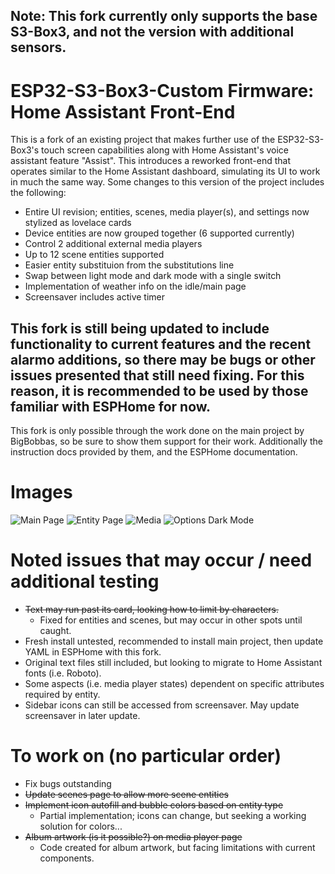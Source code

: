 ## Note: This fork currently only supports the base S3-Box3, and not the version with additional sensors.
# ESP32-S3-Box3-Custom Firmware: Home Assistant Front-End
This is a fork of an existing project that makes further use of the ESP32-S3-Box3's touch screen capabilities along with Home Assistant's voice assistant feature "Assist". This introduces a reworked front-end that operates similar to the Home Assistant dashboard, simulating its UI to work in much the same way. Some changes to this version of the project includes the following:
- Entire UI revision; entities, scenes, media player(s), and settings now stylized as lovelace cards
- Device entities are now grouped together (6 supported currently)
- Control 2 additional external media players
- Up to 12 scene entities supported
- Easier entity substituion from the substitutions line
- Swap between light mode and dark mode with a single switch
- Implementation of weather info on the idle/main page
- Screensaver includes active timer

## This fork is still being updated to include functionality to current features and the recent alarmo additions, so there may be bugs or other issues presented that still need fixing. For this reason, it is recommended to be used by those familiar with ESPHome for now.
This fork is only possible through the work done on the main project by BigBobbas, so be sure to show them support for their work. Additionally the instruction docs provided by them, and the ESPHome documentation.

# Images
![Main Page](https://github.com/user-attachments/assets/45ae11e5-aad6-48d8-98ca-38a261c0577b)
![Entity Page](https://github.com/user-attachments/assets/0e3c7a94-2988-49ed-ab6b-b92dcf1a5c61)
![Media](https://github.com/user-attachments/assets/3360aac5-af1b-469c-98a9-337fed76da80)
![Options   Dark Mode](https://github.com/user-attachments/assets/64fda766-1668-4639-be36-81b0d2e2cfe0)

# Noted issues that may occur / need additional testing
- ~~Text may run past its card, looking how to limit by characters.~~
  - Fixed for entities and scenes, but may occur in other spots until caught. 
- Fresh install untested, recommended to install main project, then update YAML in ESPHome with this fork.
- Original text files still included, but looking to migrate to Home Assistant fonts (i.e. Roboto).
- Some aspects (i.e. media player states) dependent on specific attributes required by entity.
- Sidebar icons can still be accessed from screensaver. May update screensaver in later update.

# To work on (no particular order)
- Fix bugs outstanding
- ~~Update scenes page to allow more scene entities~~
- ~~Implement icon autofill and bubble colors based on entity type~~
  - Partial implementation; icons can change, but seeking a working solution for colors...
- ~~Album artwork (is it possible?) on media player page~~
  - Code created for album artwork, but facing limitations with current components.
